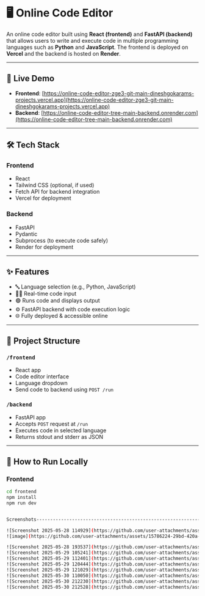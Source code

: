 # 🖥️ Online Code Editor

An online code editor built using **React (frontend)** and **FastAPI (backend)** that allows users to write and execute code in multiple programming languages such as **Python** and **JavaScript**. The frontend is deployed on **Vercel** and the backend is hosted on **Render**.

---

## 🚀 Live Demo

- **Frontend**: [https://online-code-editor-zge3-git-main-dineshgokarams-projects.vercel.app](https://online-code-editor-zge3-git-main-dineshgokarams-projects.vercel.app)  
- **Backend**: [https://online-code-editor-tree-main-backend.onrender.com](https://online-code-editor-tree-main-backend.onrender.com)

---

## 🛠 Tech Stack

### Frontend
- React
- Tailwind CSS (optional, if used)
- Fetch API for backend integration
- Vercel for deployment

### Backend
- FastAPI
- Pydantic
- Subprocess (to execute code safely)
- Render for deployment

---

## ✨ Features

- 🔤 Language selection (e.g., Python, JavaScript)
- 🧑‍💻 Real-time code input
- 🟢 Runs code and displays output
- ⚙️ FastAPI backend with code execution logic
- 🌐 Fully deployed & accessible online

---

## 📁 Project Structure

### `/frontend`
- React app
- Code editor interface
- Language dropdown
- Send code to backend using `POST /run`

### `/backend`
- FastAPI app
- Accepts `POST` request at `/run`
- Executes code in selected language
- Returns stdout and stderr as JSON

---

## 🧪 How to Run Locally

### Frontend
```bash
cd frontend
npm install
npm run dev


Screenshots----------------------------------------------------------------

![Screenshot 2025-05-28 114929](https://github.com/user-attachments/assets/37d7d40f-432e-4a6b-b367-34b8ce05fe57)
![image](https://github.com/user-attachments/assets/15786224-29bd-420a-ac61-9d0edcc7520e)

![Screenshot 2025-05-28 193537](https://github.com/user-attachments/assets/98d1ef71-246b-45bf-ab33-aa1142c21240)
![Screenshot 2025-05-29 105241](https://github.com/user-attachments/assets/e1ef840f-ddad-496e-8256-9197b7e5d0fe)
![Screenshot 2025-05-29 112401](https://github.com/user-attachments/assets/f7de852b-c98b-4ccb-a329-0a7bb01b30df)
![Screenshot 2025-05-29 120444](https://github.com/user-attachments/assets/0b70d8a8-8635-43eb-90a9-33d8d3ef1dc6)
![Screenshot 2025-05-29 121029](https://github.com/user-attachments/assets/e478ac85-d14c-493e-8108-f9f3ba2ed87d)
![Screenshot 2025-05-30 110050](https://github.com/user-attachments/assets/cb749ae4-3d67-40ae-872f-0d8dd5fee68a)
![Screenshot 2025-05-30 212230](https://github.com/user-attachments/assets/b2914da1-5d1b-4e99-8ad9-3df6c38acc50)
![Screenshot 2025-05-30 212528](https://github.com/user-attachments/assets/b864a16c-05e5-4621-bab3-d0a9d42b5633)

